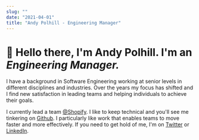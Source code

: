 ```yaml
---
slug: ""
date: "2021-04-01"
title: "Andy Polhill - Engineering Manager"
---
```


# 👋 Hello there, I'm Andy Polhill. I'm an _Engineering Manager._

I have a background in Software Engineering working at senior levels in different disciplines and industries. Over the years my focus has shifted and I find new satisfaction in leading teams and helping individuals to achieve their goals.

I currently lead a team [@Shopify](https://twitter.com/ShopifyEng). I like to keep technical and you'll see me tinkering on [Github](http://github.com/andy-polhill). I particularly like work that enables teams to move faster and more effectively. If you need to get hold of me, I'm on [Twitter](https://twitter.com/andy_polhill) or [LinkedIn](https://www.linkedin.com/in/andy-polhill/).
